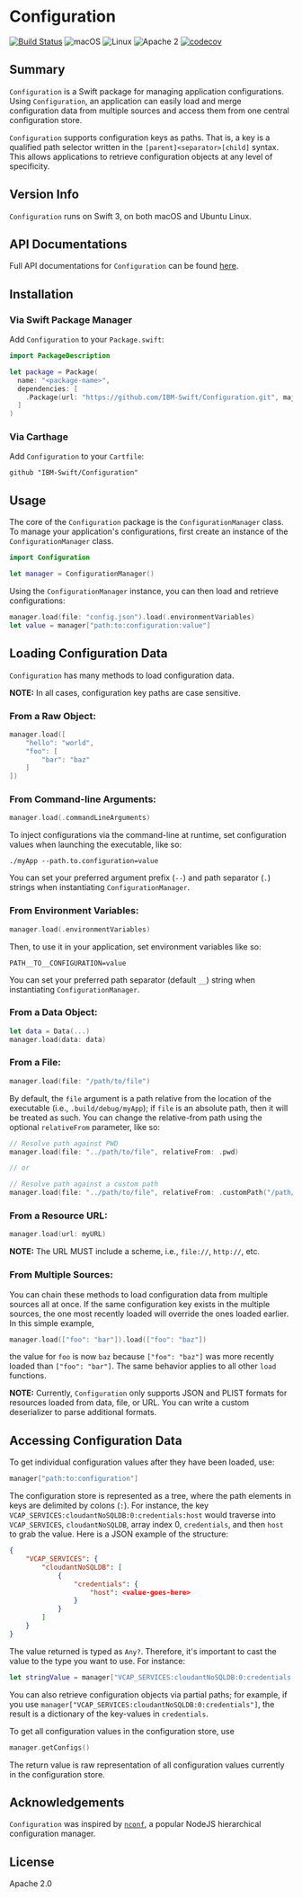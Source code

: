 # Configuration

[![Build Status](https://api.travis-ci.org/IBM-Swift/Configuration.svg?branch=master)](https://travis-ci.org/IBM-Swift/Configuration)
![macOS](https://img.shields.io/badge/os-macOS-green.svg?style=flat)
![Linux](https://img.shields.io/badge/os-linux-green.svg?style=flat)
![Apache 2](https://img.shields.io/badge/license-Apache2-blue.svg?style=flat)
[![codecov](https://codecov.io/gh/IBM-Swift/Configuration/branch/master/graph/badge.svg)](https://codecov.io/gh/IBM-Swift/Configuration)

## Summary
`Configuration` is a Swift package for managing application configurations. Using `Configuration`, an application can easily load and merge configuration data from multiple sources and access them from one central configuration store.

`Configuration` supports configuration keys as paths. That is, a key is a qualified path selector written in the `[parent]<separator>[child]` syntax. This allows applications to retrieve configuration objects at any level of specificity.

## Version Info
`Configuration` runs on Swift 3, on both macOS and Ubuntu Linux.

## API Documentations
Full API documentations for `Configuration` can be found [here](https://ibm-swift.github.io/Configuration/index.html).

## Installation

### Via Swift Package Manager

Add `Configuration` to your `Package.swift`:

```swift
import PackageDescription

let package = Package(
  name: "<package-name>",
  dependencies: [
    .Package(url: "https://github.com/IBM-Swift/Configuration.git", majorVersion: 1, minor: 0)
  ]
)
```

### Via Carthage

Add `Configuration` to your `Cartfile`:

```
github "IBM-Swift/Configuration"
```

## Usage

The core of the `Configuration` package is the `ConfigurationManager` class. To manage your application's configurations, first create an instance of the `ConfigurationManager` class.

```swift
import Configuration

let manager = ConfigurationManager()
```

Using the `ConfigurationManager` instance, you can then load and retrieve configurations:

```swift
manager.load(file: "config.json").load(.environmentVariables)
let value = manager["path:to:configuration:value"]
```

## Loading Configuration Data

`Configuration` has many methods to load configuration data. 

**NOTE:** In all cases, configuration key paths are case sensitive.

### From a Raw Object:

```swift
manager.load([
    "hello": "world",
    "foo": [
        "bar": "baz"
    ]
])
```

### From Command-line Arguments:

```swift
manager.load(.commandLineArguments)
```

To inject configurations via the command-line at runtime, set configuration values when launching the executable, like so:
    
```
./myApp --path.to.configuration=value
```

You can set your preferred argument prefix (`--`) and path separator (`.`) strings when instantiating `ConfigurationManager`.

### From Environment Variables:

```swift
manager.load(.environmentVariables)
```

Then, to use it in your application, set environment variables like so:

```
PATH__TO__CONFIGURATION=value
```

You can set your preferred path separator (default `__`) string when instantiating `ConfigurationManager`.

### From a Data Object:

```swift
let data = Data(...)
manager.load(data: data)
```

### From a File:

```swift
manager.load(file: "/path/to/file")
```

By default, the `file` argument is a path relative from the location of the executable (i.e., `.build/debug/myApp`); if `file` is an absolute path, then it will be treated as such. You can change the relative-from path using the optional `relativeFrom` parameter, like so:

```swift
// Resolve path against PWD
manager.load(file: "../path/to/file", relativeFrom: .pwd)

// or

// Resolve path against a custom path
manager.load(file: "../path/to/file", relativeFrom: .customPath("/path/to/somewhere/on/file/system"))
```

### From a Resource URL:
    
```swift
manager.load(url: myURL)
```

**NOTE:** The URL MUST include a scheme, i.e., `file://`, `http://`, etc.

### From Multiple Sources:

You can chain these methods to load configuration data from multiple sources all at once. If the same configuration key exists in the multiple sources, the one most recently loaded will override the ones loaded earlier. In this simple example,

```swift
manager.load(["foo": "bar"]).load(["foo": "baz"])
```

the value for `foo` is now `baz` because `["foo": "baz"]` was more recently loaded than `["foo": "bar"]`. The same behavior applies to all other `load` functions.

**NOTE:** Currently, `Configuration` only supports JSON and PLIST formats for resources loaded from data, file, or URL. You can write a custom deserializer to parse additional formats.

## Accessing Configuration Data

To get individual configuration values after they have been loaded, use:

```swift
manager["path:to:configuration"]
```

The configuration store is represented as a tree, where the path elements in keys are delimited by colons (`:`). For instance, the key `VCAP_SERVICES:cloudantNoSQLDB:0:credentials:host` would traverse into `VCAP_SERVICES`, `cloudantNoSQLDB`, array index 0, `credentials`, and then `host` to grab the value. Here is a JSON example of the structure:

```json
{
    "VCAP_SERVICES": {
        "cloudantNoSQLDB": [
            {
                "credentials": {
                    "host": <value-goes-here>
                }
            }
        ]
    }
}
```

The value returned is typed as `Any?`. Therefore, it's important to cast the value to the type you want to use. For instance:

```swift
let stringValue = manager["VCAP_SERVICES:cloudantNoSQLDB:0:credentials:host"] as? String
```

You can also retrieve configuration objects via partial paths; for example, if you use `manager["VCAP_SERVICES:cloudantNoSQLDB:0:credentials"]`, the result is a dictionary of the key-values in `credentials`.

To get all configuration values in the configuration store, use

```swift
manager.getConfigs()
```

The return value is raw representation of all configuration values currently in the configuration store.

## Acknowledgements
`Configuration` was inspired by [`nconf`](https://github.com/indexzero/nconf), a popular NodeJS hierarchical configuration manager.

## License
Apache 2.0

